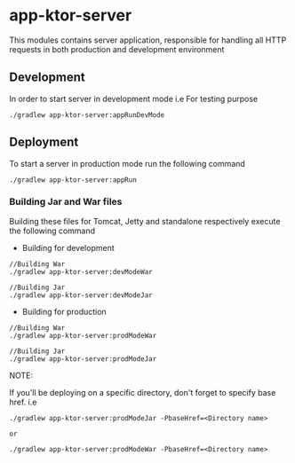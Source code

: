 
# app-ktor-server  
This modules contains server application, responsible for handling all HTTP requests 
in both production and development environment

## Development  
In order to start server in development mode i.e For testing purpose
  
```  
./gradlew app-ktor-server:appRunDevMode
```

## Deployment  
To start a server in production mode run the following command

```  
./gradlew app-ktor-server:appRun
```

### Building Jar and War files
Building these files for Tomcat, Jetty and standalone respectively execute
 the following command
 
* Building for development

```  
//Building War
./gradlew app-ktor-server:devModeWar

//Building Jar
./gradlew app-ktor-server:devModeJar
```

* Building for production

```  
//Building War
./gradlew app-ktor-server:prodModeWar

//Building Jar
./gradlew app-ktor-server:prodModeJar
``` 
NOTE:

If you'll be deploying on a specific directory, don't forget to specify base href.
i.e
```  
./gradlew app-ktor-server:prodModeJar -PbaseHref=<Directory name>

or

./gradlew app-ktor-server:prodModeWar -PbaseHref=<Directory name>
``` 
